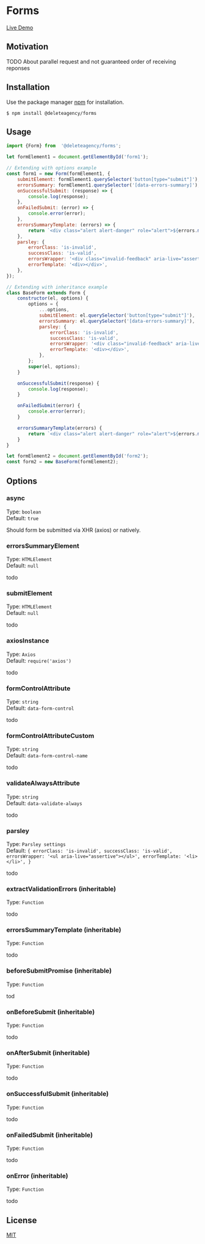 # Forms

[Live Demo](https://delete-agency.github.io/forms/)

## Motivation

TODO About parallel request and not guaranteed order of receiving reponses


## Installation

Use the package manager [npm](https://docs.npmjs.com/about-npm/) for installation.

```
$ npm install @deleteagency/forms
```

## Usage

```js
import {Form} from  '@deleteagency/forms';

let formElement1 = document.getElementById('form1');

// Extending with options example
const form1 = new Form(formElement1, {
    submitElement: formElement1.querySelector('button[type="submit"]'),
    errorsSummary: formElement1.querySelector('[data-errors-summary]'),
    onSuccessfulSubmit: (response) => {
        console.log(response);
    },
    onFailedSubmit: (error) => {
        console.error(error);
    },
    errorsSummaryTemplate: (errors) => {
        return `<div class="alert alert-danger" role="alert">${errors.map(error => `<div>${error}</div>`).join()}</div>`;
    },
    parsley: {
        errorClass: 'is-invalid',
        successClass: 'is-valid',
        errorsWrapper: '<div class="invalid-feedback" aria-live="assertive"></div>',
        errorTemplate: '<div></div>',
    },
});

// Extending with inheritance example
class BaseForm extends Form {
    constructor(el, options) {
        options = {
            ...options,
            submitElement: el.querySelector('button[type="submit"]'),
            errorsSummary: el.querySelector('[data-errors-summary]'),
            parsley: {
                errorClass: 'is-invalid',
                successClass: 'is-valid',
                errorsWrapper: '<div class="invalid-feedback" aria-live="assertive"></div>',
                errorTemplate: '<div></div>',
            },
        };
        super(el, options);
    }

    onSuccessfulSubmit(response) {
        console.log(response);
    }

    onFailedSubmit(error) {
        console.error(error);
    }

    errorsSummaryTemplate(errors) {
        return `<div class="alert alert-danger" role="alert">${errors.map(error => `<div>${error}</div>`).join()}</div>`;
    }
}

let formElement2 = document.getElementById('form2');
const form2 = new BaseForm(formElement2);
```

## Options

### async

Type: `boolean`<br>
Default: `true`

Should form be submitted via XHR (axios) or natively.

### errorsSummaryElement

Type: `HTMLElement`<br>
Default: `null`

todo

### submitElement

Type: `HTMLElement`<br>
Default: `null`

todo

### axiosInstance

Type: `Axios`<br>
Default: `require('axios')`

todo

### formControlAttribute

Type: `string`<br>
Default: `data-form-control`

todo

### formControlAttributeCustom

Type: `string`<br>
Default: `data-form-control-name`

todo

### validateAlwaysAttribute

Type: `string`<br>
Default: `data-validate-always`

todo

### parsley

Type: `Parsley settings`<br>
Default: `{
    errorClass: 'is-invalid',
    successClass: 'is-valid',
    errorsWrapper: '<ul aria-live="assertive"></ul>',
    errorTemplate: '<li></li>',
}`

todo

### extractValidationErrors (inheritable)

Type: `Function`<br>

todo

### errorsSummaryTemplate (inheritable)

Type: `Function`<br>

todo

### beforeSubmitPromise (inheritable)

Type: `Function`<br>

tod

### onBeforeSubmit (inheritable)

Type: `Function`<br>

todo

### onAfterSubmit (inheritable)

Type: `Function`<br>

todo

### onSuccessfulSubmit (inheritable)

Type: `Function`<br>

todo

### onFailedSubmit (inheritable)

Type: `Function`<br>

todo

### onError (inheritable)

Type: `Function`<br>

todo

## License
[MIT](https://choosealicense.com/licenses/mit/)